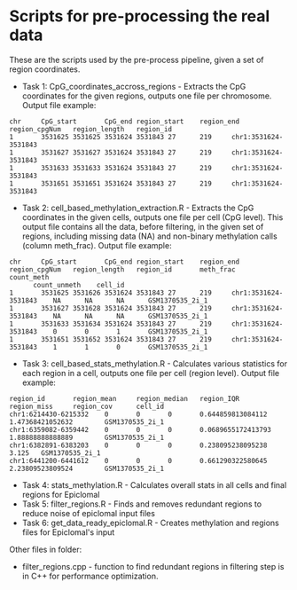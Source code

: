 # Scripts for pre-processing the real data
These are the scripts used by the pre-process pipeline, given a set of region coordinates. 

- Task 1: CpG_coordinates_accross_regions - Extracts the CpG coordinates for the given regions, outputs one file per chromosome.
Output file example:
```
chr     CpG_start       CpG_end region_start    region_end      region_cpgNum   region_length   region_id
1       3531625 3531625 3531624 3531843 27      219     chr1:3531624-3531843
1       3531627 3531627 3531624 3531843 27      219     chr1:3531624-3531843
1       3531633 3531633 3531624 3531843 27      219     chr1:3531624-3531843
1       3531651 3531651 3531624 3531843 27      219     chr1:3531624-3531843
```

- Task 2: cell_based_methylation_extraction.R - Extracts the CpG coordinates in the given cells, outputs one file per cell (CpG level).
This output file contains all the data, before filtering, in the given set of regions, including missing data (NA) and non-binary methylation calls (column meth_frac). Output file example:
```
chr     CpG_start       CpG_end region_start    region_end      region_cpgNum   region_length   region_id       meth_frac       count_meth
      count_unmeth    cell_id
1       3531625 3531626 3531624 3531843 27      219     chr1:3531624-3531843    NA      NA      NA      GSM1370535_2i_1
1       3531627 3531628 3531624 3531843 27      219     chr1:3531624-3531843    NA      NA      NA      GSM1370535_2i_1
1       3531633 3531634 3531624 3531843 27      219     chr1:3531624-3531843    0       0       1       GSM1370535_2i_1
1       3531651 3531652 3531624 3531843 27      219     chr1:3531624-3531843    1       1       0       GSM1370535_2i_1
```

- Task 3: cell_based_stats_methylation.R - Calculates various statistics for each region in a cell, outputs one file per cell (region level). Output file example:
```
region_id       region_mean     region_median   region_IQR      region_miss     region_cov      cell_id
chr1:6214430-6215332    0       0       0       0.644859813084112       1.47368421052632        GSM1370535_2i_1
chr1:6359082-6359442    0       0       0       0.0689655172413793      1.88888888888889        GSM1370535_2i_1
chr1:6382891-6383203    0       0       0       0.238095238095238       3.125   GSM1370535_2i_1
chr1:6441200-6441612    0       0       0       0.661290322580645       2.23809523809524        GSM1370535_2i_1
```

- Task 4: stats_methylation.R - Calculates overall stats in all cells and final regions for Epiclomal
- Task 5: filter_regions.R - Finds and removes redundant regions to reduce noise of epiclomal input files
- Task 6: get_data_ready_epiclomal.R - Creates methylation and regions files for Epiclomal's input

Other files in folder:
- filter_regions.cpp - function to find redundant regions in filtering step is in C++ for performance optimization.